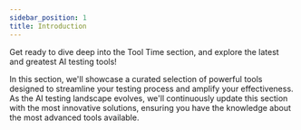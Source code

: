 ```yaml
---
sidebar_position: 1
title: Introduction
---
```


Get ready to dive deep into the Tool Time section, and explore the latest and greatest AI testing tools! 

In this section, we'll showcase a curated selection of powerful tools designed to streamline your testing process and amplify your effectiveness. As the AI testing landscape evolves, we'll continuously update this section with the most innovative solutions, ensuring you have the knowledge about the most advanced tools available.





